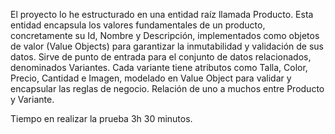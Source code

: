 El proyecto lo he estructurado en una entidad raíz llamada Producto. Esta entidad encapsula los valores fundamentales de un producto, concretamente su Id, Nombre y Descripción, implementados como objetos de valor (Value Objects) para garantizar la inmutabilidad y validación de sus datos. Sirve de punto de entrada para el conjunto de datos relacionados, denominados Variantes. Cada variante tiene atributos como Talla, Color, Precio, Cantidad e Imagen, modelado en Value Object para validar y encapsular las reglas de negocio.
Relación de uno a muchos entre Producto y Variante.

Tiempo en realizar la prueba 3h 30 minutos.
